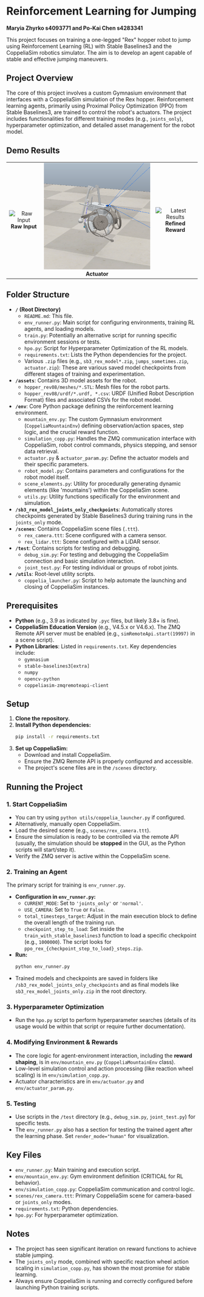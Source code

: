 
# Reinforcement Learning for Jumping

__Maryia Zhyrko s4093771 and Po-Kai Chen s4283341__

This project focuses on training a one-legged "Rex" hopper robot to jump
 using Reinforcement Learning (RL) with Stable Baselines3 and the
CoppeliaSim robotics simulator. The aim is to develop an agent capable
of stable and effective jumping maneuvers.

## Project Overview

The core of this project involves a custom Gymnasium environment that
interfaces with a CoppeliaSim simulation of the Rex hopper.
Reinforcement learning agents, primarily using Proximal Policy
Optimization (PPO) from Stable Baselines3, are trained to control the
robot's actuators. The project includes functionalities for different
training modes (e.g., `joints_only`), hyperparameter optimization, and
detailed asset management for the robot model.


## Demo Results

<div align="center">
  <table>
    <tr>
      <td align="center">
        <img src="demo/raw_input.gif" width="300" alt="Raw Input"/>
        <br>
        <b>Raw Input</b>
      </td>
      <td align="center">
        <img src="demo/actuator.gif" width="300" alt="Actuator Control"/>
        <br>
        <b>Actuator</b>
      </td>
      <td align="center">
        <img src="demo/newest.gif" width="300" alt="Latest Results"/>
        <br>
        <b>Refined Reward</b>
      </td>
    </tr>
  </table>
</div>

## Folder Structure

* **`/` (Root Directory)**
  * `README.md`: This file.
  * `env_runner.py`: Main script for configuring environments, training
    RL agents, and loading models.
  * `train.py`: Potentially an alternative script for running specific
    environment sessions or tests.
  * `hpo.py`: Script for Hyperparameter Optimization of the RL models.
  * `requirements.txt`: Lists the Python dependencies for the project.
  * Various `.zip` files (e.g., `sb3_rex_model*.zip`,
    `jumps_sometimes.zip`, `actuator.zip`): These are various saved model
    checkpoints from different stages of training and experimentation.
* **`/assets`**: Contains 3D model assets for the robot.
  * `hopper_rev08/meshes/*.STL`: Mesh files for the robot parts.
  * `hopper_rev08/urdf/*.urdf, *.csv`: URDF (Unified Robot Description
    Format) files and associated CSVs for the robot model.
* **`/env`**: Core Python package defining the reinforcement learning
  environment.
  * `mountain_env.py`: The custom Gymnasium environment
    (`CoppeliaMountainEnv`) defining observation/action spaces, step logic,
    and the crucial reward function.
  * `simulation_copp.py`: Handles the ZMQ communication interface with
    CoppeliaSim, robot control commands, physics stepping, and sensor data
    retrieval.
  * `actuator.py` & `actuator_param.py`: Define the actuator models
    and their specific parameters.
  * `robot_model.py`: Contains parameters and configurations for the
    robot model itself.
  * `scene_elements.py`: Utility for procedurally generating dynamic
    elements (like 'mountains') within the CoppeliaSim scene.
  * `utils.py`: Utility functions specifically for the environment and
    simulation.
* **`/sb3_rex_model_joints_only_checkpoints`**: Automatically stores
  checkpoints generated by Stable Baselines3 during training runs in the
  `joints_only` mode.
* **`/scenes`**: Contains CoppeliaSim scene files (`.ttt`).
  * `rex_camera.ttt`: Scene configured with a camera sensor.
  * `rex_lidar.ttt`: Scene configured with a LiDAR sensor.
* **`/test`**: Contains scripts for testing and debugging.
  * `debug_sim.py`: For testing and debugging the CoppeliaSim connection
    and basic simulation interaction.
  * `joint_test.py`: For testing individual or groups of robot joints.
* **`/utils`**: Root-level utility scripts.
  * `coppelia_launcher.py`: Script to help automate the launching and
    closing of CoppeliaSim instances.

## Prerequisites

* **Python** (e.g., 3.9 as indicated by `.pyc` files, but likely 3.8+ is
  fine).
* **CoppeliaSim Education Version** (e.g., V4.5.x or V4.6.x). The ZMQ
  Remote API server must be enabled (e.g., `simRemoteApi.start(19997)` in a
  scene script).
* **Python Libraries**: Listed in `requirements.txt`. Key dependencies
  include:
  * `gymnasium`
  * `stable-baselines3[extra]`
  * `numpy`
  * `opencv-python`
  * `coppeliasim-zmqremoteapi-client`

## Setup

1. **Clone the repository.**
2. **Install Python dependencies:**
   ```bash
   pip install -r requirements.txt
   ```
3. **Set up CoppeliaSim:**
   * Download and install CoppeliaSim.
   * Ensure the ZMQ Remote API is properly configured and accessible.
   * The project's scene files are in the `/scenes` directory.

## Running the Project

### 1. Start CoppeliaSim

* You can try using `python utils/coppelia_launcher.py` if configured.
* Alternatively, manually open CoppeliaSim.
* Load the desired scene (e.g., `scenes/rex_camera.ttt`).
* Ensure the simulation is ready to be controlled via the remote API
  (usually, the simulation should be **stopped** in the GUI, as the Python
  scripts will start/step it).
* Verify the ZMQ server is active within the CoppeliaSim scene.

### 2. Training an Agent

The primary script for training is `env_runner.py`.

* **Configuration in `env_runner.py`:**
  * `CURRENT_MODE`: Set to `'joints_only'` or `'normal'`.
  * `USE_CAMERA`: Set to `True` or `False`.
  * `total_timesteps_target`: Adjust in the main execution block to
    define the overall length of the training run.
  * `checkpoint_step_to_load`: Set inside the
    `train_with_stable_baselines3` function to load a specific checkpoint
    (e.g., `1000000`). The script looks for
    `ppo_rex_{checkpoint_step_to_load}_steps.zip`.
* **Run:**
  ```bash
  python env_runner.py
  ```
* Trained models and checkpoints are saved in folders like
  `/sb3_rex_model_joints_only_checkpoints` and as final models like
  `sb3_rex_model_joints_only.zip` in the root directory.

### 3. Hyperparameter Optimization

* Run the `hpo.py` script to perform hyperparameter searches (details of
  its usage would be within that script or require further
  documentation).

### 4. Modifying Environment & Rewards

* The core logic for agent-environment interaction, including the
  **reward shaping**, is in `env/mountain_env.py` (`CoppeliaMountainEnv`
  class).
* Low-level simulation control and action processing (like reaction
  wheel scaling) is in `env/simulation_copp.py`.
* Actuator characteristics are in `env/actuator.py` and
  `env/actuator_param.py`.

### 5. Testing

* Use scripts in the `/test` directory (e.g., `debug_sim.py`,
  `joint_test.py`) for specific tests.
* The `env_runner.py` also has a section for testing the trained agent
  after the learning phase. Set `render_mode="human"` for visualization.

## Key Files

* `env_runner.py`: Main training and execution script.
* `env/mountain_env.py`: Gym environment definition (CRITICAL for RL
  behavior).
* `env/simulation_copp.py`: CoppeliaSim communication and control logic.
* `scenes/rex_camera.ttt`: Primary CoppeliaSim scene for camera-based or
  `joints_only` modes.
* `requirements.txt`: Python dependencies.
* `hpo.py`: For hyperparameter optimization.

## Notes

* The project has seen significant iteration on reward functions to
  achieve stable jumping.
* The `joints_only` mode, combined with specific reaction wheel action
  scaling in `simulation_copp.py`, has shown the most promise for stable
  learning.
* Always ensure CoppeliaSim is running and correctly configured before
  launching Python training scripts.
